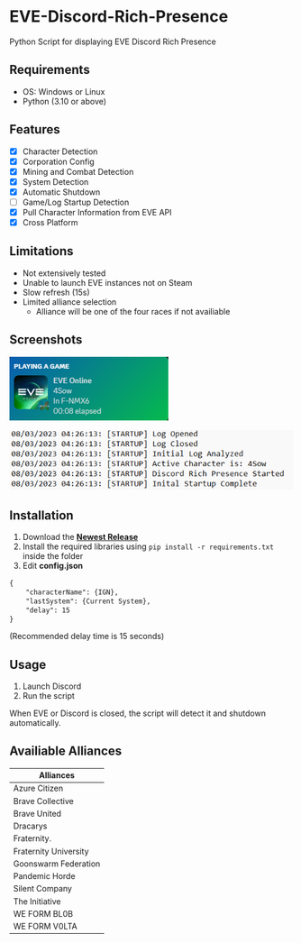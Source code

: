 # EVE-Discord-Rich-Presence

Python Script for displaying EVE Discord Rich Presence

## Requirements
- OS: Windows or Linux
- Python (3.10 or above)

## Features
- [X]  Character Detection
- [X]  Corporation Config
- [X]  Mining and Combat Detection
- [X]  System Detection
- [X]  Automatic Shutdown
- [ ]  Game/Log Startup Detection
- [X]  Pull Character Information from EVE API
- [X] Cross Platform

## Limitations
- Not extensively tested
- Unable to launch EVE instances not on Steam
- Slow refresh (15s)
- Limited alliance selection
    - Alliance will be one of the four races if not availiable

## Screenshots
![Discord](screenshots/discord.png)

![Logs](screenshots/logs.png)

## Installation
1. Download the [**Newest Release**](https://github.com/ianli0122/EVE-Discord-Rich-Presence/releases)
2. Install the required libraries using `pip install -r requirements.txt` inside the folder
3. Edit **config.json**
```
{
    "characterName": {IGN},
    "lastSystem": {Current System},
    "delay": 15
}
```
(Recommended delay time is 15 seconds)

## Usage
1. Launch Discord
2. Run the script

When EVE or Discord is closed, the script will detect it and shutdown automatically.

## Availiable Alliances
|Alliances|
|-------|
|Azure Citizen|
|Brave Collective|
|Brave United|
|Dracarys|
|Fraternity.|
|Fraternity University|
|Goonswarm Federation|
|Pandemic Horde|
|Silent Company|
|The Initiative|
|WE FORM BL0B|
|WE FORM V0LTA|
